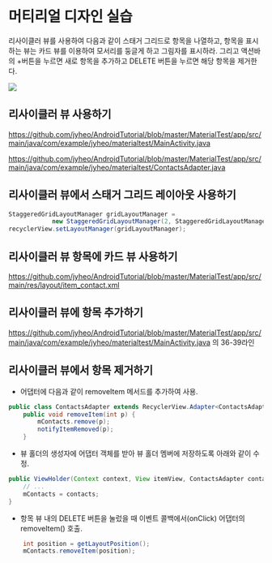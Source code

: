 # 머티리얼 디자인 실습

리사이클러 뷰를 사용하여 다음과 같이 스태거 그리드로 항목을 나열하고, 항목을 표시하는 뷰는 카드 뷰를 이용하여 모서리를 둥글게 하고 그림자를 표시하라. 그리고 액션바의 +버튼을 누르면 새로 항목을 추가하고 DELETE 버튼을 누르면 해당 항목을 제거한다.

![](images/material-design-lab.png)

## 리사이클러 뷰 사용하기

https://github.com/jyheo/AndroidTutorial/blob/master/MaterialTest/app/src/main/java/com/example/jyheo/materialtest/MainActivity.java

https://github.com/jyheo/AndroidTutorial/blob/master/MaterialTest/app/src/main/java/com/example/jyheo/materialtest/ContactsAdapter.java

## 리사이클러 뷰에서 스태거 그리드 레이아웃 사용하기

```java
StaggeredGridLayoutManager gridLayoutManager =
            new StaggeredGridLayoutManager(2, StaggeredGridLayoutManager.VERTICAL);
recyclerView.setLayoutManager(gridLayoutManager);
```

## 리사이클러 뷰 항목에 카드 뷰 사용하기
https://github.com/jyheo/AndroidTutorial/blob/master/MaterialTest/app/src/main/res/layout/item_contact.xml

## 리사이클러 뷰에 항목 추가하기
https://github.com/jyheo/AndroidTutorial/blob/master/MaterialTest/app/src/main/java/com/example/jyheo/materialtest/MainActivity.java
의 36-39라인

## 리사이클러 뷰에서 항목 제거하기

* 어댑터에 다음과 같이 removeItem 메서드를 추가하여 사용.

```java
public class ContactsAdapter extends RecyclerView.Adapter<ContactsAdapter.ViewHolder> {
    public void removeItem(int p) {
        mContacts.remove(p);
        notifyItemRemoved(p);
    }
```

* 뷰 홀더의 생성자에 어댑터 객체를 받아 뷰 홀더 멤버에 저장하도록 아래와 같이 수정.

```java
public ViewHolder(Context context, View itemView, ContactsAdapter contacts) {
    // ...
    mContacts = contacts;
}
```

* 항목 뷰 내의 DELETE 버튼을 눌렀을 때 이벤트 콜백에서(onClick) 어댑터의 removeItem() 호출.

```java
    int position = getLayoutPosition();
    mContacts.removeItem(position);
```
